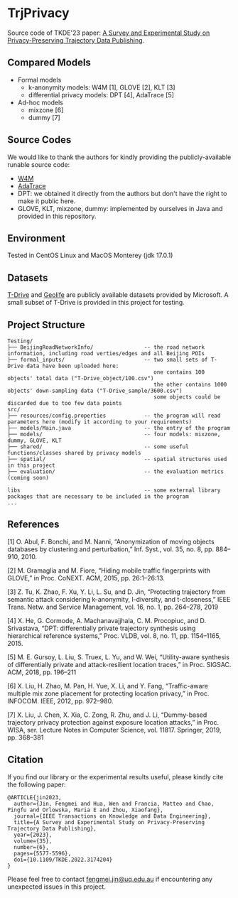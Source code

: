 # TrjPrivacy
Source code of TKDE'23 paper: [A Survey and Experimental Study on Privacy-Preserving Trajectory Data Publishing](https://ieeexplore.ieee.org/document/9772978).

## Compared Models
- Formal models
  - k-anonymity models: W4M [1], GLOVE [2], KLT [3]
  - differential privacy models: DPT [4], AdaTrace [5]
- Ad-hoc models
  - mixzone [6]
  - dummy [7]

## Source Codes
We would like to thank the authors for kindly providing the publicly-available runable source code:
- [W4M](https://kdd.isti.cnr.it/W4M/)
- [AdaTrace](https://github.com/git-disl/AdaTrace)
- DPT: we obtained it directly from the authors but don't have the right to make it public here. 
- GLOVE, KLT, mixzone, dummy: implemented by ourselves in Java and provided in this repository.

## Environment
Tested in CentOS Linux and MacOS Monterey (jdk 17.0.1)

## Datasets
[T-Drive](https://www.microsoft.com/en-us/research/publication/t-drive-trajectory-data-sample/) and [Geolife](https://www.microsoft.com/en-us/download/details.aspx?id=52367) are publicly available datasets provided by Microsoft.
A small subset of T-Drive is provided in this project for testing.

## Project Structure
    Testing/                                  
    ├── BeijingRoadNetworkInfo/                -- the road network information, including road verties/edges and all Beijing POIs
    ├── formal_inputs/                         -- two small sets of T-Drive data have been uploaded here:
                                                  one contains 100 objects' total data ("T-Drive_object/100.csv")
                                                  the other contains 1000 objects' down-sampling data ("T-Drive_sample/3600.csv")
                                                  some objects could be discarded due to too few data points
    src/                                      
    ├── resources/config.properties            -- the program will read parameters here (modify it according to your requirements)
    ├── models/Main.java                       -- the entry of the program
    ├── models/                                -- four models: mixzone, dummy, GLOVE, KLT
    ├── shared/                                -- some useful functions/classes shared by privacy models
    ├── spatial/                               -- spatial structures used in this project
    ├── evaluation/                            -- the evaluation metrics (coming soon)
    
    libs                                       -- some external library packages that are necessary to be included in the program
    ...                 


## References
[1] O. Abul, F. Bonchi, and M. Nanni, “Anonymization of moving objects databases by clustering and perturbation,” Inf. Syst., vol. 35, no. 8, pp. 884–910, 2010.

[2] M. Gramaglia and M. Fiore, “Hiding mobile traffic fingerprints with GLOVE,” in Proc. CoNEXT. ACM, 2015, pp. 26:1–26:13.

[3] Z. Tu, K. Zhao, F. Xu, Y. Li, L. Su, and D. Jin, “Protecting trajectory from semantic attack considering k-anonymity, l-diversity, and t-closeness,” IEEE Trans. Netw. and Service Management, vol. 16, no. 1, pp. 264–278, 2019

[4] X. He, G. Cormode, A. Machanavajjhala, C. M. Procopiuc, and D. Srivastava, “DPT: differentially private trajectory synthesis using hierarchical reference systems,” Proc. VLDB, vol. 8, no. 11, pp. 1154–1165, 2015.

[5] M. E. Gursoy, L. Liu, S. Truex, L. Yu, and W. Wei, “Utility-aware synthesis of differentially private and attack-resilient location traces,” in Proc. SIGSAC. ACM, 2018, pp. 196–211

[6] X. Liu, H. Zhao, M. Pan, H. Yue, X. Li, and Y. Fang, “Traffic-aware multiple mix zone placement for protecting location privacy,” in Proc. INFOCOM. IEEE, 2012, pp. 972–980.

[7] X. Liu, J. Chen, X. Xia, C. Zong, R. Zhu, and J. Li, “Dummy-based trajectory privacy protection against exposure location attacks,” in Proc. WISA, ser. Lecture Notes in Computer Science, vol. 11817. Springer, 2019, pp. 368–381

## Citation

If you find our library or the experimental results useful, please kindly cite the following paper:
```
@ARTICLE{jin2023,
  author={Jin, Fengmei and Hua, Wen and Francia, Matteo and Chao, Pingfu and Orlowska, Maria E and Zhou, Xiaofang},
  journal={IEEE Transactions on Knowledge and Data Engineering}, 
  title={A Survey and Experimental Study on Privacy-Preserving Trajectory Data Publishing}, 
  year={2023},
  volume={35},
  number={6},
  pages={5577-5596},
  doi={10.1109/TKDE.2022.3174204}
}
```

Please feel free to contact fengmei.jin@uq.edu.au if encountering any unexpected issues in this project.
